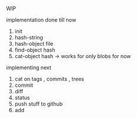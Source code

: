 WIP

implementation done till now 
1. init
2. hash-string
3. hash-object file
4. find-object hash
5. cat-object hash -> works for only blobs for now

implementing next 
1. cat on tags , commits , trees
2. commit
3. diff
4. status
5. push stuff to github
6. add 
